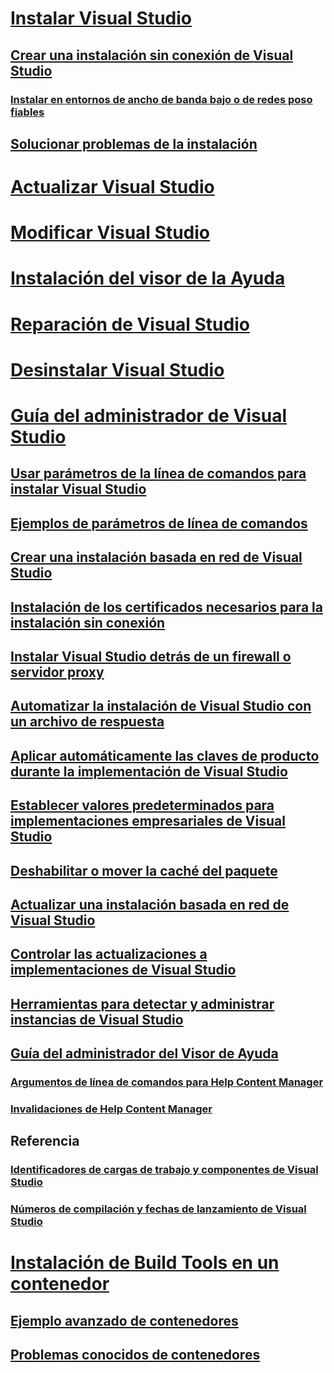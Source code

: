 # [Instalar Visual Studio](install-visual-studio.md)
## [Crear una instalación sin conexión de Visual Studio](create-an-offline-installation-of-visual-studio.md)
### [Instalar en entornos de ancho de banda bajo o de redes poso fiables](install-vs-inconsistent-quality-network.md)
## [Solucionar problemas de la instalación](troubleshooting-installation-issues.md)
# [Actualizar Visual Studio](update-visual-studio.md)
# [Modificar Visual Studio](modify-visual-studio.md)
# [Instalación del visor de la Ayuda](../ide/microsoft-help-viewer-installation.md)
# [Reparación de Visual Studio](repair-visual-studio.md)
# [Desinstalar Visual Studio](uninstall-visual-studio.md)
# [Guía del administrador de Visual Studio](visual-studio-administrator-guide.md)
## [Usar parámetros de la línea de comandos para instalar Visual Studio](use-command-line-parameters-to-install-visual-studio.md)
## [Ejemplos de parámetros de línea de comandos](command-line-parameter-examples.md)
## [Crear una instalación basada en red de Visual Studio](create-a-network-installation-of-visual-studio.md)
## [Instalación de los certificados necesarios para la instalación sin conexión](install-certificates-for-visual-studio-offline.md)
## [Instalar Visual Studio detrás de un firewall o servidor proxy](install-visual-studio-behind-a-firewall-or-proxy-server.md)
## [Automatizar la instalación de Visual Studio con un archivo de respuesta](automated-installation-with-response-file.md)
## [Aplicar automáticamente las claves de producto durante la implementación de Visual Studio](automatically-apply-product-keys-when-deploying-visual-studio.md)
## [Establecer valores predeterminados para implementaciones empresariales de Visual Studio](set-defaults-for-enterprise-deployments.md)
## [Deshabilitar o mover la caché del paquete](disable-or-move-the-package-cache.md)
## [Actualizar una instalación basada en red de Visual Studio](update-a-network-installation-of-visual-studio.md)
## [Controlar las actualizaciones a implementaciones de Visual Studio](controlling-updates-to-visual-studio-deployments.md)
## [Herramientas para detectar y administrar instancias de Visual Studio](tools-for-managing-visual-studio-instances.md)
## [Guía del administrador del Visor de Ayuda](../ide/help-viewer-administrator-guide.md)
### [Argumentos de línea de comandos para Help Content Manager](../ide/command-line-arguments-for-the-help-content-manager.md)
### [Invalidaciones de Help Content Manager](../ide/help-content-manager-overrides.md)
## Referencia
### [Identificadores de cargas de trabajo y componentes de Visual Studio](workload-and-component-ids.md)
### [Números de compilación y fechas de lanzamiento de Visual Studio](visual-studio-build-numbers-and-release-dates.md)
# [Instalación de Build Tools en un contenedor](build-tools-container.md)
## [Ejemplo avanzado de contenedores](advanced-build-tools-container.md)
## [Problemas conocidos de contenedores](build-tools-container-issues.md)
